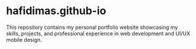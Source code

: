 # hafidimas.github-io
This repository contains my personal portfolio website showcasing my skills, projects, and professional experience in web development and UI/UX mobile design.
